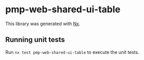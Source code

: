 # pmp-web-shared-ui-table

This library was generated with [Nx](https://nx.dev).

## Running unit tests

Run `nx test pmp-web-shared-ui-table` to execute the unit tests.
